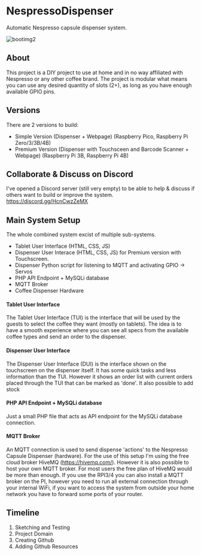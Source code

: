 # NespressoDispenser
Automatic Nespresso capsule dispenser system.

![bootimg2](https://user-images.githubusercontent.com/42770753/188196895-1454b54d-5c89-4117-9662-c9a8d76a90eb.png)


## About
This project is a DIY project to use at home and in no way affiliated with Nespresso or any other coffee brand. The project is modular what means you can use any desired quantity of slots (2+), as long as you have enough available GPIO pins.

## Versions
There are 2 versions to build:
- Simple Version (Dispenser + Webpage) (Raspberry Pico, Raspberry Pi Zero/3/3B/4B)
- Premium Version (Dispenser with Touchsceen and Barcode Scanner + Webpage) (Raspberry Pi 3B, Raspberry Pi 4B)

## Collaborate & Discuss on Discord
I've opened a Discord server (still very empty) to be able to help & discuss if others want to build or improve the system.
https://discord.gg/HcnCwzZeMX


## Main System Setup
The whole combined system excist of multiple sub-systems.
* Tablet User Interface (HTML, CSS, JS)
* Dispenser User Interace (HTML, CSS, JS) for Premium version with Touchscreen.
* Dispenser Python script for listening to MQTT and activating GPIO -> Servos
* PHP API Endpoint + MySQLi database
* MQTT Broker
* Coffee Dispenser Hardware



#### Tablet User Interface
The Tablet User Interface (TUI) is the interface that will be used by the guests to select the coffee they want (mostly on tablets). The idea is to have a smooth experience where you can see all specs from the available coffee types and send an order to the dispenser.


#### Dispenser User Interface
The Dispenser User Interface (DUI) is the interface shown on the touchscreen on the dispenser itself. It has some quick tasks and less information than the TUI. However it shows an order list with current orders placed through the TUI that can be marked as 'done'. It also possible to add stock


#### PHP API Endpoint + MySQLi database
Just a small PHP file that acts as API endpoint for the MySQLi database connection.


#### MQTT Broker
An MQTT connection is used to send dispense 'actions' to the Nespresso Capsule Dispenser (hardware). For the use of this setup I'm using the free cloud broker HiveMQ (https://hivemq.com/). However it is also possible to host your own MQTT broker. For most users the free plan of HiveMQ would be more than enough. If you use the RPI3/4 you can also install a MQTT broker on the PI, however you need to run all external connection through your internal WiFi, if you want to access the system from outside your home network you have to forward some ports of your router.


## Timeline
1. Sketching and Testing
2. Project Domain
3. Creating Github
4. Adding Github Resources

